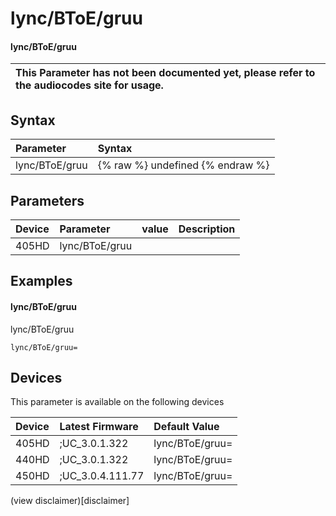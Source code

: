 ﻿---
description: lync/BToE/gruu
search:
    keywords: ['lync','BToE','gruu']
---

# lync/BToE/gruu

#### lync/BToE/gruu


| This Parameter has not been documented yet, please refer to the audiocodes site for usage.  |
| :--- |

## Syntax
| Parameter | Syntax |
| :--- | :--- |
|lync/BToE/gruu | {% raw %} undefined {% endraw %} |

## Parameters
|Device|Parameter|value|Description|
|:---|:---|:---|:---|
| 405HD | lync/BToE/gruu |  |  |

## Examples
#### lync/BToE/gruu

lync/BToE/gruu

```
lync/BToE/gruu=
```

## Devices
This parameter is available on the following devices

| Device | Latest Firmware | Default Value |
|:---|:---|:---|
| 405HD | ;UC_3.0.1.322 | lync/BToE/gruu= 
| 440HD | ;UC_3.0.1.322 | lync/BToE/gruu= 
| 450HD | ;UC_3.0.4.111.77 | lync/BToE/gruu= 

(view disclaimer)[disclaimer]
